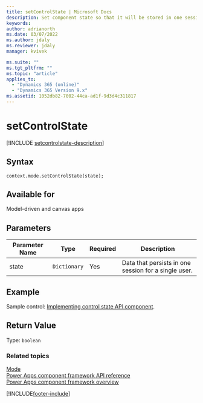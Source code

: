 ```yaml
---
title: setControlState | Microsoft Docs
description: Set component state so that it will be stored in one session.
keywords:
author: adrianorth
ms.date: 03/07/2022
ms.author: jdaly
ms.reviewer: jdaly
manager: kvivek

ms.suite: ""
ms.tgt_pltfrm: ""
ms.topic: "article"
applies_to:
  - "Dynamics 365 (online)"
  - "Dynamics 365 Version 9.x"
ms.assetid: 1052db82-7002-44ca-ad1f-9d3d4c311817
---
```


# setControlState

[!INCLUDE [setcontrolstate-description](includes/setcontrolstate-description.md)]

## Syntax

`context.mode.setControlState(state);`

## Available for

Model-driven and canvas apps

## Parameters

| Parameter Name | Type         | Required | Description                                          |
| -------------- | ------------ | -------- | ---------------------------------------------------- |
| state          | `Dictionary` | Yes      | Data that persists in one session for a single user. |

## Example

Sample control: [Implementing control state API component](../../sample-controls/control-state-api).

## Return Value

Type: `boolean`

### Related topics

[Mode](../mode.md)<br/>
[Power Apps component framework API reference](../../reference/index.md)<br/>
[Power Apps component framework overview](../../overview.md)

[!INCLUDE[footer-include](../../../../includes/footer-banner.md)]
